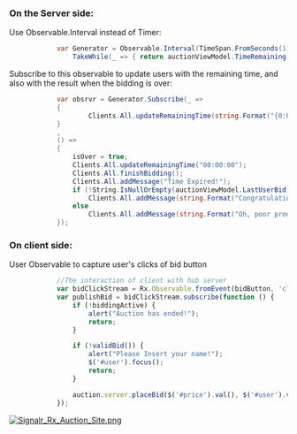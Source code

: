 ### On the Server side:
Use Observable.Interval instead of Timer:

```csharp
            var Generator = Observable.Interval(TimeSpan.FromSeconds(1)).
                TakeWhile(_ => { return auctionViewModel.TimeRemaining >= 0; }).Publish().RefCount();
```            


Subscribe to this observable to update users with the remaining time, and also with the result when the bidding is over:


```csharp
            var obsrvr = Generator.Subscribe(_ =>
            {                
                    Clients.All.updateRemainingTime(string.Format("{0:hh\\:mm\\:ss}", auctionViewModel.GetTimeRemaining()));               
            }        
            , 
            () => 
            {
                isOver = true;
                Clients.All.updateRemainingTime("00:00:00");
                Clients.All.finishBidding();
                Clients.All.addMessage("Time Expired!");
                if (!String.IsNullOrEmpty(auctionViewModel.LastUserBid))
                    Clients.All.addMessage(string.Format("Congratulations {0}! \n {0} has won the auction with {1}$ \n on {2}", auctionViewModel.LastUserBid, auctionViewModel.ValueLastBid, auctionViewModel.LastBid));
                else
                    Clients.All.addMessage(string.Format("Oh, poor product! Somebody will take you home someday!"));                
            });
```

### On client side:
User Observable to capture user's clicks of bid button

```javascript
            //The interaction of client with hub server
            var bidClickStream = Rx.Observable.fromEvent(bidButton, 'click');
            var publishBid = bidClickStream.subscribe(function () {
                if (!biddingActive) {
                    alert("Auction has ended!");
                    return;
                }

                if (!validBid()) {
                    alert("Please Insert your name!");
                    $('#user').focus();
                    return;
                }

                auction.server.placeBid($('#price').val(), $('#user').val());                        
            });
```            
[![Signalr_Rx_Auction_Site.png](https://s1.postimg.org/40fuoyun4v/Signalr_Rx_Auction_Site.png)](https://postimg.org/image/123klgmdnf/)
